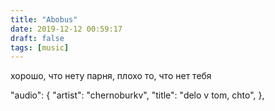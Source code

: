 ```yaml
---
title: "Abobus"
date: 2019-12-12 00:59:17
draft: false
tags: [music]
---
```


хорошо, что нету парня, плохо то, что нет тебя

"audio": {
  "artist": "chernoburkv",
  "title": "delo v tom, chto",
},
